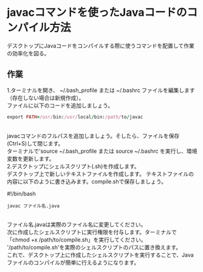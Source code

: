 # javacコマンドを使ったJavaコードのコンパイル方法
デスクトップにJavaコードをコンパイルする際に使うコマンドを配置して作業の効率化を図る。
</br>
## 作業
1.ターミナルを開き、 ~/.bash_profile または ~/.bashrc ファイルを編集します（存在しない場合は新規作成）。
</br>
ファイルに以下のコードを追加しましょう。
</br>
```ruby:command.rb
export PATH=/usr/bin:/usr/local/bin:/path/to/javac
```
</br>
javacコマンドのフルパスを追加しましょう。そしたら、ファイルを保存(Ctrl+S)して閉じます。
</br>
ターミナルで'source ~/.bash_profile または source ~/.bashrc を実行し、環境変数を更新します。
</br>
2.デスクトップにシェルスクリプト(.sh)を作成します。
</br>
デスクトップ上で新しいテキストファイルを作成します。
テキストファイルの内容に以下のように書き込みます。compile.shで保存しましょう。
</br>

#!/bin/bash
```
javac ファイル名.java
```
</br>
ファイル名.javaは実際のファイル名に変更してください。
</br>
次に作成したシェルスクリプトに実行権限を付与します。ターミナルで「chmod +x /path/to/compile.sh」を実行してください。
</br>
'/path/to/compile.sh'を実際のシェルスクリプトのパスに置き換えます。
</br>
これで、デスクトップ上に作成したシェルスクリプトを実行することで、Javaファイルのコンパイルが簡単に行えるようになります。
